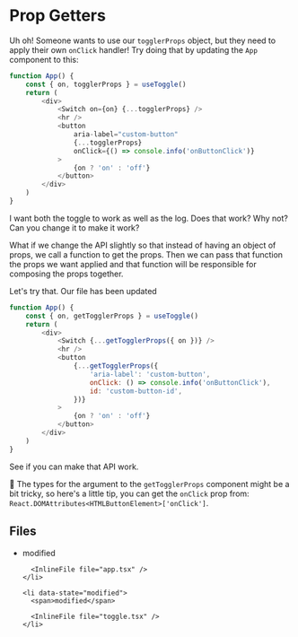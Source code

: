 # Prop Getters

Uh oh! Someone wants to use our `togglerProps` object, but they need to apply
their own `onClick` handler! Try doing that by updating the `App` component to
this:

```javascript
function App() {
	const { on, togglerProps } = useToggle()
	return (
		<div>
			<Switch on={on} {...togglerProps} />
			<hr />
			<button
				aria-label="custom-button"
				{...togglerProps}
				onClick={() => console.info('onButtonClick')}
			>
				{on ? 'on' : 'off'}
			</button>
		</div>
	)
}
```

I want both the toggle to work as well as the log. Does that work? Why not? Can
you change it to make it work?

What if we change the API slightly so that instead of having an object of props,
we call a function to get the props. Then we can pass that function the props we
want applied and that function will be responsible for composing the props
together.

Let's try that. Our <InlineFile file="app.tsx" /> file has been updated

```javascript
function App() {
	const { on, getTogglerProps } = useToggle()
	return (
		<div>
			<Switch {...getTogglerProps({ on })} />
			<hr />
			<button
				{...getTogglerProps({
					'aria-label': 'custom-button',
					onClick: () => console.info('onButtonClick'),
					id: 'custom-button-id',
				})}
			>
				{on ? 'on' : 'off'}
			</button>
		</div>
	)
}
```

See if you can make that API work.

🦺 The types for the argument to the `getTogglerProps` component might be a bit
tricky, so here's a little tip, you can get the `onClick` prop from:
`React.DOMAttributes<HTMLButtonElement>['onClick']`.

<section id="files" className="not-prose">
  <h2>Files</h2>

  <ul>
    <li data-state="modified">
      <span>modified</span>

      <InlineFile file="app.tsx" />
    </li>

    <li data-state="modified">
      <span>modified</span>

      <InlineFile file="toggle.tsx" />
    </li>

  </ul>
</section>
